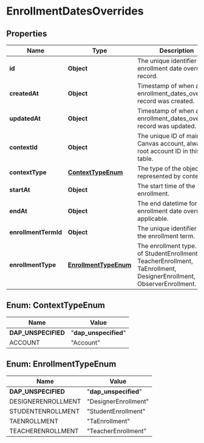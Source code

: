 

# EnrollmentDatesOverrides


## Properties

| Name | Type | Description | Notes |
|------------ | ------------- | ------------- | -------------|
|**id** | **Object** | The unique identifier for an enrollment date override record. |  |
|**createdAt** | **Object** | Timestamp of when a enrollment_dates_overrides record was created. |  |
|**updatedAt** | **Object** | Timestamp of when an enrollment_dates_overrides record was updated. |  |
|**contextId** | **Object** | The unique ID of main Canvas account, always a root account ID in this table. |  |
|**contextType** | [**ContextTypeEnum**](#ContextTypeEnum) | The type of the object represented by context_id. |  |
|**startAt** | **Object** | The start time of the enrollment. |  [optional] |
|**endAt** | **Object** | The end datetime for the enrollment date override, if applicable. |  [optional] |
|**enrollmentTermId** | **Object** | The unique identifier for the enrollment term. |  [optional] |
|**enrollmentType** | [**EnrollmentTypeEnum**](#EnrollmentTypeEnum) | The enrollment type. One of StudentEnrollment, TeacherEnrollment, TaEnrollment, DesignerEnrollment, ObserverEnrollment. |  [optional] |



## Enum: ContextTypeEnum

| Name | Value |
|---- | -----|
| __DAP_UNSPECIFIED__ | &quot;__dap_unspecified__&quot; |
| ACCOUNT | &quot;Account&quot; |



## Enum: EnrollmentTypeEnum

| Name | Value |
|---- | -----|
| __DAP_UNSPECIFIED__ | &quot;__dap_unspecified__&quot; |
| DESIGNERENROLLMENT | &quot;DesignerEnrollment&quot; |
| STUDENTENROLLMENT | &quot;StudentEnrollment&quot; |
| TAENROLLMENT | &quot;TaEnrollment&quot; |
| TEACHERENROLLMENT | &quot;TeacherEnrollment&quot; |



